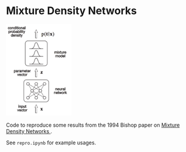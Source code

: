 # Mixture Density Networks

<p>
  <img src="mdn_bishop.png" height="250"/>
</p>

Code to reproduce some results from the 1994 Bishop paper on [Mixture Density Networks
](https://publications.aston.ac.uk/id/eprint/373/1/NCRG_94_004.pdf).

See `repro.ipynb` for example usages.
